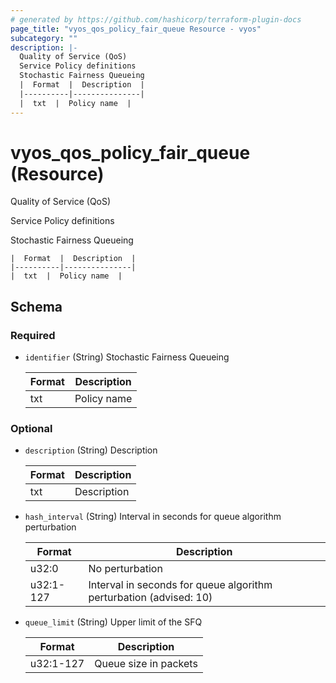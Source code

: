 ```yaml
---
# generated by https://github.com/hashicorp/terraform-plugin-docs
page_title: "vyos_qos_policy_fair_queue Resource - vyos"
subcategory: ""
description: |-
  Quality of Service (QoS)
  Service Policy definitions
  Stochastic Fairness Queueing
  |  Format  |  Description  |
  |----------|---------------|
  |  txt  |  Policy name  |
---
```


# vyos_qos_policy_fair_queue (Resource)

Quality of Service (QoS)

Service Policy definitions

Stochastic Fairness Queueing

    |  Format  |  Description  |
    |----------|---------------|
    |  txt  |  Policy name  |



<!-- schema generated by tfplugindocs -->
## Schema

### Required

- `identifier` (String) Stochastic Fairness Queueing

    |  Format  |  Description  |
    |----------|---------------|
    |  txt  |  Policy name  |

### Optional

- `description` (String) Description

    |  Format  |  Description  |
    |----------|---------------|
    |  txt  |  Description  |
- `hash_interval` (String) Interval in seconds for queue algorithm perturbation

    |  Format  |  Description  |
    |----------|---------------|
    |  u32:0  |  No perturbation  |
    |  u32:1-127  |  Interval in seconds for queue algorithm perturbation (advised: 10)  |
- `queue_limit` (String) Upper limit of the SFQ

    |  Format  |  Description  |
    |----------|---------------|
    |  u32:1-127  |  Queue size in packets  |
